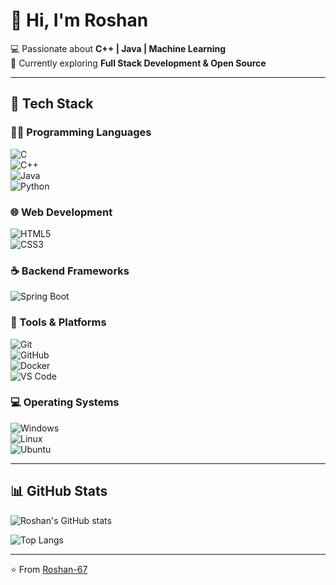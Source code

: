 # 👋 Hi, I'm Roshan  

💻 Passionate about **C++ | Java | Machine Learning**  
🌱 Currently exploring **Full Stack Development & Open Source**  

---

## 🚀 Tech Stack  

### 👨‍💻 Programming Languages  
![C](https://img.shields.io/badge/C-A8B9CC?logo=c&logoColor=white)  
![C++](https://img.shields.io/badge/C++-00599C?logo=cplusplus&logoColor=white)  
![Java](https://img.shields.io/badge/Java-ED8B00?logo=java&logoColor=white)  
![Python](https://img.shields.io/badge/Python-3776AB?logo=python&logoColor=white)  

### 🌐 Web Development  
![HTML5](https://img.shields.io/badge/HTML5-E34F26?logo=html5&logoColor=white)  
![CSS3](https://img.shields.io/badge/CSS3-1572B6?logo=css3&logoColor=white)  

### ☕ Backend Frameworks  
![Spring Boot](https://img.shields.io/badge/SpringBoot-6DB33F?logo=springboot&logoColor=white)  

### 🔧 Tools & Platforms  
![Git](https://img.shields.io/badge/Git-F05032?logo=git&logoColor=white)  
![GitHub](https://img.shields.io/badge/GitHub-181717?logo=github&logoColor=white)  
![Docker](https://img.shields.io/badge/Docker-2496ED?logo=docker&logoColor=white)  
![VS Code](https://img.shields.io/badge/VS%20Code-0078d7?logo=visualstudiocode&logoColor=white)  

### 💻 Operating Systems  
![Windows](https://img.shields.io/badge/Windows-0078D6?logo=windows&logoColor=white)  
![Linux](https://img.shields.io/badge/Linux-FCC624?logo=linux&logoColor=black)  
![Ubuntu](https://img.shields.io/badge/Ubuntu-E95420?logo=ubuntu&logoColor=white)  

---

## 📊 GitHub Stats  
![Roshan's GitHub stats](https://github-readme-stats.vercel.app/api?username=Roshan-67&show_icons=true&theme=radical)  

![Top Langs](https://github-readme-stats.vercel.app/api/top-langs/?username=Roshan-67&layout=compact&theme=radical)  

---

⭐️ From [Roshan-67](https://github.com/Roshan-67)
